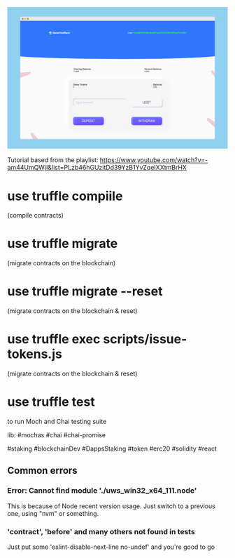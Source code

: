 ![dapp](./dapp.png)

Tutorial based from the playlist:
https://www.youtube.com/watch?v=-am44UmQWjI&list=PLzb46hGUzitDd39YzB1YvZqeIXXtmBrHX

# use truffle compiile 
(compile contracts)

# use truffle migrate 
(migrate contracts on the blockchain)

# use truffle migrate --reset 
(migrate contracts on the blockchain & reset)

# use truffle exec scripts/issue-tokens.js
(migrate contracts on the blockchain & reset)
# use truffle test
to run Moch and Chai testing suite

lib:
#mochas #chai #chai-promise

#staking #blockchainDev #DappsStaking #token #erc20  #solidity #react

## Common errors

### Error: Cannot find module './uws_win32_x64_111.node'

This is because of Node recent version usage. Just switch to a previous one, using "nvm" or something. 

### 'contract', 'before' and many others not found in tests

Just put some 'eslint-disable-next-line no-undef' and you're good to go



